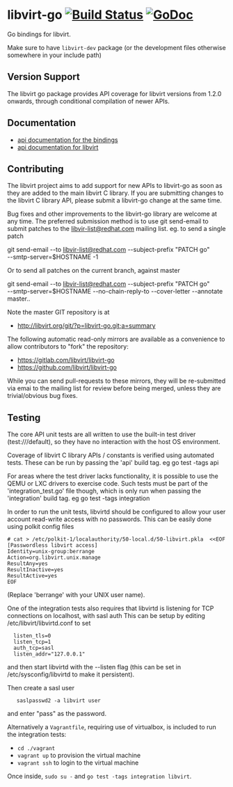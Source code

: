 # libvirt-go [![Build Status](https://travis-ci.org/libvirt/libvirt-go.svg?branch=master)](https://travis-ci.org/libvirt/libvirt-go) [![GoDoc](https://godoc.org/github.com/libvirt/libvirt-go?status.svg)](https://godoc.org/github.com/libvirt/libvirt-go)

Go bindings for libvirt.

Make sure to have `libvirt-dev` package (or the development files otherwise somewhere in your include path)

## Version Support

The libvirt go package provides API coverage for libvirt versions
from 1.2.0 onwards, through conditional compilation of newer APIs.

## Documentation

* [api documentation for the bindings](https://godoc.org/github.com/libvirt/libvirt-go)
* [api documentation for libvirt](http://libvirt.org/html/libvirt-libvirt.html)

## Contributing

The libvirt project aims to add support for new APIs to libvirt-go
as soon as they are added to the main libvirt C library. If you
are submitting changes to the libvirt C library API, please submit
a libvirt-go change at the same time.

Bug fixes and other improvements to the libvirt-go library are
welcome at any time. The preferred submission method is to use
git send-email to submit patches to the libvir-list@redhat.com
mailing list. eg. to send a single patch

   git send-email --to libvir-list@redhat.com --subject-prefix "PATCH go" \
       --smtp-server=$HOSTNAME -1

Or to send all patches on the current branch, against master

   git send-email --to libvir-list@redhat.com --subject-prefix "PATCH go" \
       --smtp-server=$HOSTNAME --no-chain-reply-to --cover-letter --annotate \
       master..

Note the master GIT repository is at

* http://libvirt.org/git/?p=libvirt-go.git;a=summary

The following automatic read-only mirrors are available as a
convenience to allow contributors to "fork" the repository:

* https://gitlab.com/libvirt/libvirt-go
* https://github.com/libvirt/libvirt-go

While you can send pull-requests to these mirrors, they will be
re-submitted via emai to the mailing list for review before
being merged, unless they are trivial/obvious bug fixes.

## Testing

The core API unit tests are all written to use the built-in
test driver (test:///default), so they have no interaction
with the host OS environment.

Coverage of libvirt C library APIs / constants is verified
using automated tests. These can be run by passing the 'api'
build tag. eg  go test -tags api

For areas where the test driver lacks functionality, it is
possible to use the QEMU or LXC drivers to exercise code.
Such tests must be part of the 'integration_test.go' file
though, which is only run when passing the 'integration'
build tag. eg  go test -tags integration

In order to run the unit tests, libvirtd should be configured
to allow your user account read-write access with no passwords.
This can be easily done using polkit config files

```
# cat > /etc/polkit-1/localauthority/50-local.d/50-libvirt.pkla  <<EOF
[Passwordless libvirt access]
Identity=unix-group:berrange
Action=org.libvirt.unix.manage
ResultAny=yes
ResultInactive=yes
ResultActive=yes
EOF
```

(Replace 'berrange' with your UNIX user name).

One of the integration tests also requires that libvirtd is
listening for TCP connections on localhost, with sasl auth
This can be setup by editing /etc/libvirt/libvirtd.conf to
set

```
  listen_tls=0
  listen_tcp=1
  auth_tcp=sasl
  listen_addr="127.0.0.1"
```

and then start libvirtd with the --listen flag (this can
be set in /etc/sysconfig/libvirtd to make it persistent).

Then create a sasl user

```
   saslpasswd2 -a libvirt user
```

and enter "pass" as the password.

Alternatively a `Vagrantfile`, requiring use of virtualbox,
is included to run the integration tests:

* `cd ./vagrant`
* `vagrant up` to provision the virtual machine
* `vagrant ssh` to login to the virtual machine

Once inside, `sudo su -` and `go test -tags integration libvirt`.

